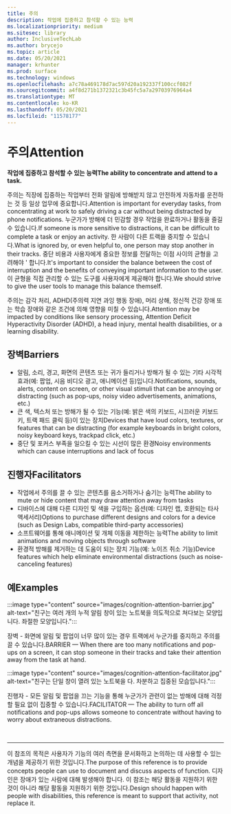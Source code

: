 ```yaml
---
title: 주의
description: 작업에 집중하고 참석할 수 있는 능력
ms.localizationpriority: medium
ms.sitesec: library
author: InclusiveTechLab
ms.author: brycejo
ms.topic: article
ms.date: 05/20/2021
manager: krhunter
ms.prod: surface
ms.technology: windows
ms.openlocfilehash: a7c78a469178d7ac597d20a192337f100ccf082f
ms.sourcegitcommit: a4f8d271b1372321c3b45fc5a7a29703976964a4
ms.translationtype: MT
ms.contentlocale: ko-KR
ms.lasthandoff: 05/20/2021
ms.locfileid: "11578177"
---
```

# <a name="attention"></a><span data-ttu-id="48b64-103">주의</span><span class="sxs-lookup"><span data-stu-id="48b64-103">Attention</span></span>

**<span data-ttu-id="48b64-104">작업에 집중하고 참석할 수 있는 능력</span><span class="sxs-lookup"><span data-stu-id="48b64-104">The ability to concentrate and attend to a task.</span></span>**

<span data-ttu-id="48b64-105">주의는 직장에 집중하는 작업부터 전화 알림에 방해받지 않고 안전하게 자동차를 운전하는 것 등 일상 업무에 중요합니다.</span><span class="sxs-lookup"><span data-stu-id="48b64-105">Attention is important for everyday tasks, from concentrating at work to safely driving a car without being distracted by phone notifications.</span></span> <span data-ttu-id="48b64-106">누군가가 방해에 더 민감할 경우 작업을 완료하거나 활동을 즐길 수 있습니다.</span><span class="sxs-lookup"><span data-stu-id="48b64-106">If someone is more sensitive to distractions, it can be difficult to complete a task or enjoy an activity.</span></span> <span data-ttu-id="48b64-107">한 사람이 다른 트랙을 중지할 수 있습니다.</span><span class="sxs-lookup"><span data-stu-id="48b64-107">What is ignored by, or even helpful to, one person may stop another in their tracks.</span></span> <span data-ttu-id="48b64-108">중단 비용과 사용자에게 중요한 정보를 전달하는 이점 사이의 균형을 고려해야 &apos; 합니다.</span><span class="sxs-lookup"><span data-stu-id="48b64-108">It&apos;s important to consider the balance between the cost of interruption and the benefits of conveying important information to the user.</span></span> <span data-ttu-id="48b64-109">이 균형을 직접 관리할 수 있는 도구를 사용자에게 제공해야 합니다.</span><span class="sxs-lookup"><span data-stu-id="48b64-109">We should strive to give the user tools to manage this balance themself.</span></span> 

<span data-ttu-id="48b64-110">주의는 감각 처리, ADHD(주의력 지연 과잉 행동 장애), 머리 상해, 정신적 건강 장애 또는 학습 장애와 같은 조건에 의해 영향을 미칠 수 있습니다.</span><span class="sxs-lookup"><span data-stu-id="48b64-110">Attention may be impacted by conditions like sensory processing, Attention Deficit Hyperactivity Disorder (ADHD), a head injury, mental health disabilities, or a learning disability.</span></span>

## <a name="barriers"></a><span data-ttu-id="48b64-111">장벽</span><span class="sxs-lookup"><span data-stu-id="48b64-111">Barriers</span></span>

* <span data-ttu-id="48b64-112">알림, 소리, 경고, 화면의 콘텐츠 또는 귀가 들리거나 방해가 될 수 있는 기타 시각적 효과(예: 팝업, 시음 비디오 광고, 애니메이션 등)입니다.</span><span class="sxs-lookup"><span data-stu-id="48b64-112">Notifications, sounds, alerts, content on screen, or other visual stimuli that can be annoying or distracting (such as pop-ups, noisy video advertisements, animations, etc.)</span></span>
* <span data-ttu-id="48b64-113">큰 색, 텍스처 또는 방해가 될 수 있는 기능(예: 밝은 색의 키보드, 시끄러운 키보드 키, 트랙 패드 클릭 등)이 있는 장치</span><span class="sxs-lookup"><span data-stu-id="48b64-113">Devices that have loud colors, textures, or features that can be distracting (for example keyboards in bright colors, noisy keyboard keys, trackpad click, etc.)</span></span>
* <span data-ttu-id="48b64-114">중단 및 포커스 부족을 일으킬 수 있는 시선이 많은 환경</span><span class="sxs-lookup"><span data-stu-id="48b64-114">Noisy environments which can cause interruptions and lack of focus</span></span>

## <a name="facilitators"></a><span data-ttu-id="48b64-115">진행자</span><span class="sxs-lookup"><span data-stu-id="48b64-115">Facilitators</span></span>

* <span data-ttu-id="48b64-116">작업에서 주의를 끌 수 있는 콘텐츠를 음소거하거나 숨기는 능력</span><span class="sxs-lookup"><span data-stu-id="48b64-116">The ability to mute or hide content that may draw attention away from tasks</span></span>
* <span data-ttu-id="48b64-117">디바이스에 대해 다른 디자인 및 색을 구입하는 옵션(예: 디자인 랩, 호환되는 타사 액세서리)</span><span class="sxs-lookup"><span data-stu-id="48b64-117">Options to purchase different designs and colors for a device (such as Design Labs, compatible third-party accessories)</span></span>
* <span data-ttu-id="48b64-118">소프트웨어를 통해 애니메이션 및 개체 이동을 제한하는 능력</span><span class="sxs-lookup"><span data-stu-id="48b64-118">The ability to limit animations and moving objects through software</span></span>
* <span data-ttu-id="48b64-119">환경적 방해를 제거하는 데 도움이 되는 장치 기능(예: 노이즈 취소 기능)</span><span class="sxs-lookup"><span data-stu-id="48b64-119">Device features which help eliminate environmental distractions (such as noise-canceling features)</span></span>


## <a name="examples"></a><span data-ttu-id="48b64-120">예</span><span class="sxs-lookup"><span data-stu-id="48b64-120">Examples</span></span>

:::image type="content" source="images/cognition-attention-barrier.jpg" alt-text="친구는 여러 개의 누적 알림 창이 있는 노트북을 의도적으로 쳐다보는 모양입니다. 좌절한 모양입니다.":::

<span data-ttu-id="48b64-123">장벽 - 화면에 알림 및 팝업이 너무 많이 있는 경우 트랙에서 누군가를 중지하고 주의를 끌 수 있습니다.</span><span class="sxs-lookup"><span data-stu-id="48b64-123">BARRIER — When there are too many notifications and pop-ups on a screen, it can stop someone in their tracks and take their attention away from the task at hand.</span></span>

:::image type="content" source="images/cognition-attention-facilitator.jpg" alt-text="친구는 단일 창이 열려 있는 노트북을 다. 차분하고 집중된 모습입니다.":::


<span data-ttu-id="48b64-126">진행자 - 모든 알림 및 팝업을 끄는 기능을 통해 누군가가 관련이 없는 방해에 대해 걱정할 필요 없이 집중할 수 있습니다.</span><span class="sxs-lookup"><span data-stu-id="48b64-126">FACILITATOR — The ability to turn off all notifications and pop-ups allows someone to concentrate without having to worry about extraneous distractions.</span></span>

&nbsp;

[comment]: # (Footer 문)
___
<span data-ttu-id="48b64-128">이 참조의 목적은 사용자가 기능의 여러 측면을 문서화하고 논의하는 데 사용할 수 있는 개념을 제공하기 위한 것입니다.</span><span class="sxs-lookup"><span data-stu-id="48b64-128">The purpose of this reference is to provide concepts people can use to document and discuss aspects of function.</span></span> <span data-ttu-id="48b64-129">디자인은 장애가 있는 사람에 대해 발생해야 합니다. 이 참조는 해당 활동을 지원하기 위한 것이 아니라 해당 활동을 지원하기 위한 것입니다.</span><span class="sxs-lookup"><span data-stu-id="48b64-129">Design should happen with people with disabilities, this reference is meant to support that activity, not replace it.</span></span> 